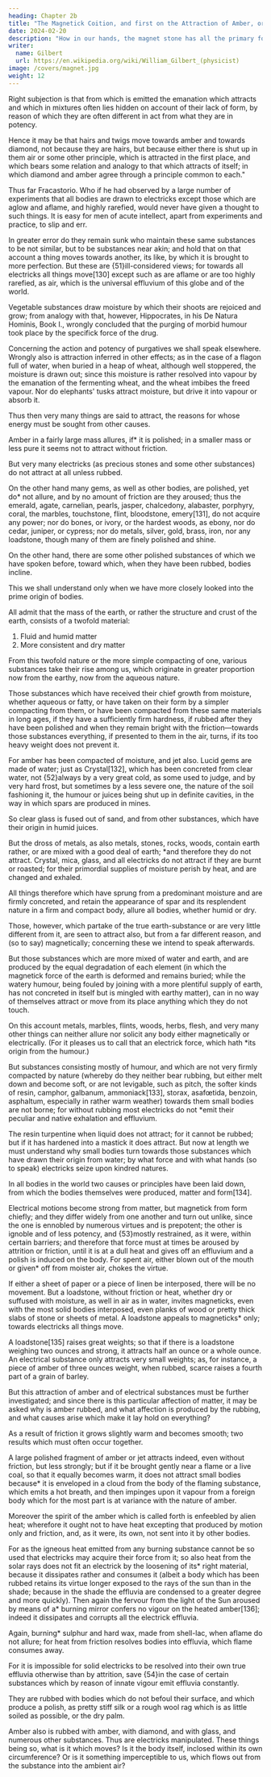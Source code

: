 ```yaml
---
heading: Chapter 2b
title: "The Magnetick Coition, and first on the Attraction of Amber, or the Attaching of Bodies to Amber."
date: 2024-02-20
description: "How in our hands, the magnet stone has all the primary forces of the earth, while the earth by the same powers remains constant in a fixed direction in the universe."
writer:
  name: Gilbert
  url: https://en.wikipedia.org/wiki/William_Gilbert_(physicist)
image: /covers/magnet.jpg
weight: 12
---
```



Right subjection is that from which is emitted the emanation which attracts and which in mixtures often lies hidden on account of their lack of form, by reason of which they are often different in act from what they are in potency. 

Hence it may be that hairs and twigs move towards amber and towards diamond, not because they are hairs, but because either there is shut up in them air or some other principle, which is attracted in the first place, and which bears some relation and analogy to that which attracts of itself; in which diamond and amber agree through a principle common to each." 

Thus far Fracastorio. Who if he had observed by a large number of experiments that all bodies are drawn to electricks except those which are aglow and aflame, and highly rarefied, would never have given a thought to such things. It is easy for men of acute intellect, apart from experiments and practice, to slip and err. 

In greater error do they remain sunk who maintain these same substances to be not similar, but to be substances near akin; and hold that on that account a thing moves towards another, its like, by which it is brought to more perfection. But these are {51}ill-considered views; for towards all electricks all things move[130] except such as are aflame or are too highly rarefied, as air, which is the universal effluvium of this globe and of the world. 

Vegetable substances draw moisture by which their shoots are rejoiced and grow; from analogy with that, however, Hippocrates, in his De Natura Hominis, Book I., wrongly concluded that the purging of morbid humour took place by the specifick force of the drug. 

Concerning the action and potency of purgatives we shall speak elsewhere. Wrongly also is attraction inferred in other effects; as in the case of a flagon full of water, when buried in a heap of wheat, although well stoppered, the moisture is drawn out; since this moisture is rather resolved into vapour by the emanation of the fermenting wheat, and the wheat imbibes the freed vapour. Nor do elephants' tusks attract moisture, but drive it into vapour or absorb it. 

Thus then very many things are said to attract, the reasons for whose energy must be sought from other causes. 

Amber in a fairly large mass allures, if* it is polished; in a smaller mass or less pure it seems not to attract without friction. 

But very many electricks (as precious stones and some other substances) do not attract at all unless rubbed. 

On the other hand many gems, as well as other bodies, are polished, yet do* not allure, and by no amount of friction are they aroused; thus the emerald, agate, carnelian, pearls, jasper, chalcedony, alabaster, porphyry, coral, the marbles, touchstone, flint, bloodstone, emery[131], do not acquire any power; nor do bones, or ivory, or the hardest woods, as ebony, nor do cedar, juniper, or cypress; nor do metals, silver, gold, brass, iron, nor any loadstone, though many of them are finely polished and shine. 

On the other hand, there are some other polished substances of which we have spoken before, toward which, when they have been rubbed, bodies incline. 

This we shall understand only when we have more closely looked into the prime origin of bodies. 

All admit that the mass of the earth, or rather the structure and crust of the earth, consists of a twofold material:

1. Fluid and humid matter
2. More consistent and dry matter

From this twofold nature or the more simple compacting of one, various substances take their rise among us, which originate in greater proportion now from the earthy, now from the aqueous nature. 

Those substances which have received their chief growth from moisture, whether aqueous or fatty, or have taken on their form by a simpler compacting from them, or have been compacted from these same materials in long ages, if they have a sufficiently firm hardness, if rubbed after they have been polished and when they remain bright with the friction—towards those substances everything, if presented to them in the air, turns, if its too heavy weight does not prevent it. 

For amber has been compacted of moisture, and jet also. Lucid gems are made of water; just as Crystal[132], which has been concreted from clear water, not {52}always by a very great cold, as some used to judge, and by very hard frost, but sometimes by a less severe one, the nature of the soil fashioning it, the humour or juices being shut up in definite cavities, in the way in which spars are produced in mines. 

So clear glass is fused out of sand, and from other substances, which have their origin in humid juices. 

But the dross of metals, as also metals, stones, rocks, woods, contain earth rather, or are mixed with a good deal of earth; *and therefore they do not attract. Crystal, mica, glass, and all electricks do not attract if they are burnt or roasted; for their primordial supplies of moisture perish by heat, and are changed and exhaled. 

All things therefore which have sprung from a predominant moisture and are firmly concreted, and retain the appearance of spar and its resplendent nature in a firm and compact body, allure all bodies, whether humid or dry. 

Those, however, which partake of the true earth-substance or are very little different from it, are seen to attract also, but from a far different reason, and (so to say) magnetically; concerning these we intend to speak afterwards. 

But those substances which are more mixed of water and earth, and are produced by the equal degradation of each element (in which the magnetick force of the earth is deformed and remains buried; while the watery humour, being fouled by joining with a more plentiful supply of earth, has not concreted in itself but is mingled with earthy matter), can in no way of themselves attract or move from its place anything which they do not touch. 

On this account metals, marbles, flints, woods, herbs, flesh, and very many other things can neither allure nor solicit any body either magnetically or electrically. (For it pleases us to call that an electrick force, which hath *its origin from the humour.) 

But substances consisting mostly of humour, and which are not very firmly compacted by nature (whereby do they neither bear rubbing, but either melt down and become soft, or are not levigable, such as pitch, the softer kinds of resin, camphor, galbanum, ammoniack[133], storax, asafœtida, benzoin, asphaltum, especially in rather warm weather) towards them small bodies are not borne; for without rubbing most electricks do not *emit their peculiar and native exhalation and effluvium. 

The resin turpentine when liquid does not attract; for it cannot be rubbed; but if it has hardened into a mastick it does attract. But now at length we must understand why small bodies turn towards those substances which have drawn their origin from water; by what force and with what hands (so to speak) electricks seize upon kindred natures. 

In all bodies in the world two causes or principles have been laid down, from which the bodies themselves were produced, matter and form[134]. 

Electrical motions become strong from matter, but magnetick from form chiefly; and they differ widely from one another and turn out unlike, since the one is ennobled by numerous virtues and is prepotent; the other is ignoble and of less potency, and {53}mostly restrained, as it were, within certain barriers; and therefore that force must at times be aroused by attrition or friction, until it is at a dull heat and gives off an effluvium and a polish is induced on the body. For spent air, either blown out of the mouth or given* off from moister air, chokes the virtue. 

If either a sheet of paper or a piece of linen be interposed, there will be no movement. But a loadstone, without friction or heat, whether dry or suffused with moisture, as well in air as in water, invites magneticks, even with the most solid bodies interposed, even planks of wood or pretty thick slabs of stone or sheets of metal. A loadstone appeals to magneticks* only; towards electricks all things move.

A loadstone[135] raises great weights; so that if there is a loadstone weighing two ounces and strong, it attracts half an ounce or a whole ounce. An electrical substance only attracts very small weights; as, for instance, a piece of amber of three ounces weight, when rubbed, scarce raises a fourth part of a grain of barley.

But this attraction of amber and of electrical substances must be further investigated; and since there is this particular affection of matter, it may be asked why is amber rubbed, and what affection is produced by the rubbing, and what causes arise which make it lay hold on everything? 

As a result of friction it grows slightly warm and becomes smooth; two results which must often occur together. 

A large polished fragment of amber or jet attracts indeed, even without friction, but less strongly; but if it be brought gently near a flame or a live coal, so that it equally becomes warm, it does not attract small bodies because* it is enveloped in a cloud from the body of the flaming substance, which emits a hot breath, and then impinges upon it vapour from a foreign body which for the most part is at variance with the nature of amber. 

Moreover the spirit of the amber which is called forth is enfeebled by alien heat; wherefore it ought not to have heat excepting that produced by motion only and friction, and, as it were, its own, not sent into it by other bodies.

For as the igneous heat emitted from any burning substance cannot be so used that electricks may acquire their force from it; so also heat from the solar rays does not fit an electrick by the loosening of its* right material, because it dissipates rather and consumes it (albeit a body which has been rubbed retains its virtue longer exposed to the rays of the sun than in the shade; because in the shade the effluvia are condensed to a greater degree and more quickly). Then again the fervour from the light of the Sun aroused by means of a* burning mirror confers no vigour on the heated amber[136]; indeed it dissipates and corrupts all the electrick effluvia. 

Again, burning* sulphur and hard wax, made from shell-lac, when aflame do not allure; for heat from friction resolves bodies into effluvia, which flame consumes away.

For it is impossible for solid electricks to be resolved into their own true effluvia otherwise than by attrition, save {54}in the case of certain substances which by reason of innate vigour emit effluvia constantly. 

They are rubbed with bodies which do not befoul their surface, and which produce a polish, as pretty stiff silk or a rough wool rag which is as little soiled as possible, or the dry palm. 

Amber also is rubbed with amber, with diamond, and with glass, and numerous other substances. Thus are electricks manipulated. These things being so, what is it which moves? Is it the body itself, inclosed within its own circumference? Or is it something imperceptible to us, which flows out from the substance into the ambient air? 


